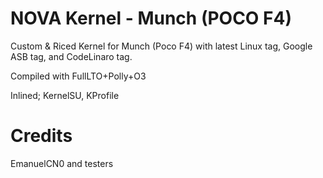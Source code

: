 # NOVA Kernel - Munch (POCO F4) 
Custom & Riced Kernel for Munch (Poco F4) with latest Linux tag, Google ASB tag, and CodeLinaro tag.

Compiled with FullLTO+Polly+O3

Inlined; KernelSU, KProfile

# Credits
EmanuelCN0 and testers

